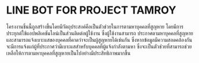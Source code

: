 # LINE BOT FOR PROJECT TAMROY

โครงงานชิ้นนี้ถูกสร้างขึ้นโดยมีวัตถุประสงค์คือเป็นตัวช่วยในการตามหาบุคคลที่สูญหาย โดยมีการประยุกต์ใช้แอปพลิเคชันไลน์เป็นส่วนติดต่อผู้ใช้งาน ซึ่งผู้ใช้งานสามารถ ประกาศตามหาบุคคลที่สูญหายและสามารถแจ้งเบาะแสของบุคคลที่คาดว่าจะเป็นผู้สูญหายได้เช่นกัน ซึ่งหากข้อมูลมีความสอดคล้องกัน จะมีการแจ้งแก่ผู้ที่ประกาศว่ามีเบาะแสสำหรับบุคคลที่ผู้แจ้งกำลังตามหา ซึ่งจะเป็นตัวช่วยที่สามารถช่วยเหลือให้การตามหาบุคคลที่สูญหายเป็นไปอย่างมีประสิทธิภาพมากขึ้น
